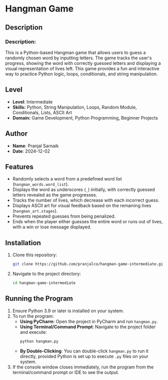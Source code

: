 # Hangman Game

## Description
### Description:
This is a Python-based Hangman game that allows users to guess a randomly chosen word by inputting letters. The game tracks the user's progress, showing the word with correctly guessed letters and displaying a visual representation of lives left.
This game provides a fun and interactive way to practice Python logic, loops, conditionals, and string manipulation.

## Level
- **Level**: Intermediate
- **Skills:** Python, String Manipulation, Loops, Random Module, Conditionals, Lists, ASCII Art
- **Domain:** Game Development, Python Programming, Beginner Projects

## Author
- **Name**: Pranjal Sarnaik
- **Date**: 2024-12-02

## Features
- Randomly selects a word from a predefined word list (`hangman_words.word_list`).
- Displays the word as underscores (`_`) initially, with correctly guessed letters revealed as the game progresses.
- Tracks the number of lives, which decrease with each incorrect guess.
- Displays ASCII art for visual feedback based on the remaining lives (`hangman_art.stages`).
- Prevents repeated guesses from being penalized.
- Ends when the player either guesses the entire word or runs out of lives, with a win or lose message displayed.

## Installation
1. Clone this repository:
   ```bash
   git clone https://github.com/pranjalco/hangman-game-intermediate.git

2. Navigate to the project directory:
   ```bash
   cd hangman-game-intermediate

## Running the Program
1. Ensure Python 3.9 or later is installed on your system.
2. To run the program:
   - **Using PyCharm**: Open the project in PyCharm and run `hangman.py`.
   - **Using Terminal/Command Prompt**: Navigate to the project folder and execute:
     ```bash
     python hangman.py
     ```
   - **By Double-Clicking**: You can double-click `hangman.py` to run it directly, provided Python is set up to execute `.py` files on your system.
3. If the console window closes immediately, run the program from the terminal/command prompt or IDE to see the output.

